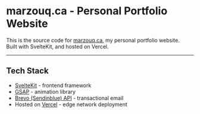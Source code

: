 # marzouq.ca - Personal Portfolio Website

This is the source code for [marzouq.ca](https://marzouq.ca), my personal portfolio website.  
Built with SvelteKit,  and hosted on Vercel.

---


## Tech Stack

- [SvelteKit](https://kit.svelte.dev/) - frontend framework  
- [GSAP](https://gsap.com/) - animation library  
- [Brevo (Sendinblue) API](https://developers.brevo.com/docs/send-transac-email) - transactional email  
- Hosted on [Vercel](https://vercel.com/) - edge network deployment  